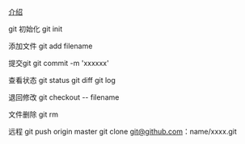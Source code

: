 [介绍](https://guides.github.com/)

git 初始化
git init

添加文件
git add  filename

提交git
git commit -m 'xxxxxx'

查看状态
git status
git diff
git log

退回修改
git checkout -- filename 

文件删除
git rm 

远程
git push origin master
git clone git@github.com：name/xxxx.git
